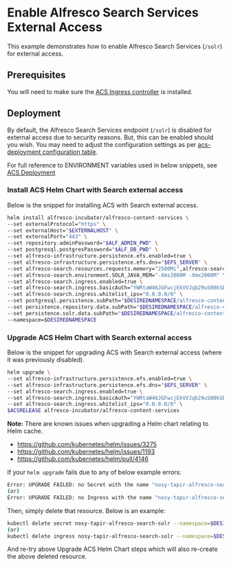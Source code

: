 # Enable Alfresco Search Services External Access
This example demonstrates how to enable Alfresco Search Services (`/solr`) for external access.

## Prerequisites

You will need to make sure the [ACS Ingress controller](../helm-deployment-aws_cloud.md#deploying-the-ingress-for-alfresco-content-services) is installed.

## Deployment

By default, the Alfresco Search Services endpoint (`/solr`) is disabled for external access due to security reasons.  But, this can be enabled should you wish.  You may need to adjust the configuration settings as per [acs-deployment configuration table](https://github.com/Alfresco/acs-deployment/tree/master/helm/alfresco-content-services#configuration).

For full reference to ENVIRONMENT variables used in below snippets, see [ACS Deployment](../helm-deployment-aws_cloud.md#deploying-alfresco-content-services)


### Install ACS Helm Chart with Search external access

Below is the snippet for installing ACS with Search external access.

```bash
helm install alfresco-incubator/alfresco-content-services \
--set externalProtocol="https" \
--set externalHost="$EXTERNALHOST" \
--set externalPort="443" \
--set repository.adminPassword="$ALF_ADMIN_PWD" \
--set postgresql.postgresPassword="$ALF_DB_PWD" \
--set alfresco-infrastructure.persistence.efs.enabled=true \
--set alfresco-infrastructure.persistence.efs.dns="$EFS_SERVER" \
--set alfresco-search.resources.requests.memory="2500Mi",alfresco-search.resources.limits.memory="2500Mi" \
--set alfresco-search.environment.SOLR_JAVA_MEM="-Xms2000M -Xmx2000M" \
--set alfresco-search.ingress.enabled=true \
--set alfresco-search.ingress.basicAuth="YWRtaW46JGFwcjEkVVJqb29uS00kSEMuS1EwVkRScFpwSHB2a3JwTDd1Lg==" \
--set alfresco-search.ingress.whitelist_ips="0.0.0.0/0" \
--set postgresql.persistence.subPath="$DESIREDNAMESPACE/alfresco-content-services/database-data" \
--set persistence.repository.data.subPath="$DESIREDNAMESPACE/alfresco-content-services/repository-data" \
--set persistence.solr.data.subPath="$DESIREDNAMESPACE/alfresco-content-services/solr-data" \
--namespace=$DESIREDNAMESPACE
```

### Upgrade ACS Helm Chart with Search external access

Below is the snippet for upgrading ACS with Search external access (where it was previously disabled).

```bash
helm upgrade \
--set alfresco-infrastructure.persistence.efs.enabled=true \
--set alfresco-infrastructure.persistence.efs.dns="$EFS_SERVER" \
--set alfresco-search.ingress.enabled=true \
--set alfresco-search.ingress.basicAuth="YWRtaW46JGFwcjEkVVJqb29uS00kSEMuS1EwVkRScFpwSHB2a3JwTDd1Lg==" \
--set alfresco-search.ingress.whitelist_ips="0.0.0.0/0" \
$ACSRELEASE alfresco-incubator/alfresco-content-services
```

**Note:** There are known issues when upgrading a Helm chart relating to Helm cache.
- https://github.com/kubernetes/helm/issues/3275
- https://github.com/kubernetes/helm/issues/1193
- https://github.com/kubernetes/helm/pull/4146

If your `helm upgrade` fails due to any of below example errors:
```bash
Error: UPGRADE FAILED: no Secret with the name "nosy-tapir-alfresco-search-solr" found
(or)
Error: UPGRADE FAILED: no Ingress with the name "nosy-tapir-alfresco-search-solr" found
```

Then, simply delete that resource.  Below is an example:
```bash
kubectl delete secret nosy-tapir-alfresco-search-solr --namespace=$DESIREDNAMESPACE
(or)
kubectl delete ingress nosy-tapir-alfresco-search-solr --namespace=$DESIREDNAMESPACE
```
 
And re-try above Upgrade ACS Helm Chart steps which will also re-create the above deleted resource.
